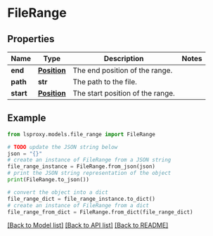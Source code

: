 # FileRange


## Properties

Name | Type | Description | Notes
------------ | ------------- | ------------- | -------------
**end** | [**Position**](Position.md) | The end position of the range. | 
**path** | **str** | The path to the file. | 
**start** | [**Position**](Position.md) | The start position of the range. | 

## Example

```python
from lsproxy.models.file_range import FileRange

# TODO update the JSON string below
json = "{}"
# create an instance of FileRange from a JSON string
file_range_instance = FileRange.from_json(json)
# print the JSON string representation of the object
print(FileRange.to_json())

# convert the object into a dict
file_range_dict = file_range_instance.to_dict()
# create an instance of FileRange from a dict
file_range_from_dict = FileRange.from_dict(file_range_dict)
```
[[Back to Model list]](../README.md#documentation-for-models) [[Back to API list]](../README.md#documentation-for-api-endpoints) [[Back to README]](../README.md)


